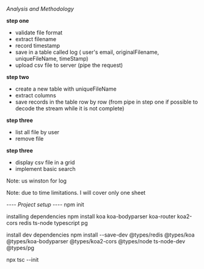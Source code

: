 *Analysis and Methodology*

**step one**
 
 - validate file format
 - extract filename
 - record timestamp
 - save in  a table called log ( user's email, originalFilename, uniqueFileName,
 timeStamp)
 - upload csv file to server (pipe the request)
 
**step two**
 - create a new table with uniqueFileName
 - extract columns 
 - save records in the table row by row (from pipe in step one if possible to decode the stream while it is not complete)
 

**step three**
 - list all file by user
 - remove file 
 
**step three**
 - display csv file in a grid
 - implement basic search
 

 
Note: us winston for log
  
  
Note: due to time limitations. I will cover only one sheet 


---- *Project setup* ----
npm init 

installing dependencies
npm install koa koa-bodyparser koa-router koa2-cors redis ts-node typescript pg

install dev dependencies
npm install --save-dev @types/redis @types/koa @types/koa-bodyparser @types/koa2-cors @types/node ts-node-dev @types/pg

npx tsc --init